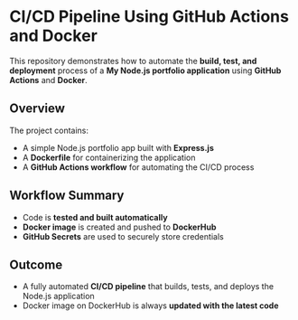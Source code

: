 # CI/CD Pipeline Using GitHub Actions and Docker

This repository demonstrates how to automate the **build, test, and deployment** process of a **My Node.js portfolio application** using **GitHub Actions** and **Docker**.

## Overview

The project contains:

- A simple Node.js portfolio app built with **Express.js**
- A **Dockerfile** for containerizing the application
- A **GitHub Actions workflow** for automating the CI/CD process

## Workflow Summary

- Code is **tested and built automatically**
- **Docker image** is created and pushed to **DockerHub**
- **GitHub Secrets** are used to securely store credentials

## Outcome

- A fully automated **CI/CD pipeline** that builds, tests, and deploys the Node.js application
- Docker image on DockerHub is always **updated with the latest code**
